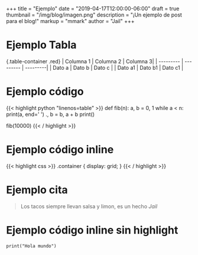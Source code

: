 +++
title = "Ejemplo"
date = "2019-04-17T12:00:00-06:00"
draft = true
thumbnail = "/img/blog/imagen.png"
description = "¡Un ejemplo de post para el blog!"
markup = "mmark"
author = "Jail"
+++

# Ejemplo Tabla


<!-- Para que una tabla tenga formato debes poner el markup = "mmark" y el {.table-container} -->

{.table-container .red}
| Columna 1 | Columna 2 | Columna 3|
| --------- | --------- | ---------|
| Dato a    | Dato b    | Dato c   |
| Dato a1   | Dato b1   | Dato c1  |


# Ejemplo código

{{< highlight python "linenos=table" >}}
def fib(n):
    a, b = 0, 1
    while a < n:
        print(a, end=' ')
        ., b = b, a + b
    print()

fib(10000)
{{< / highlight >}}


# Ejemplo código inline

{{< highlight css >}}
.container { display: grid; }
{{< / highlight >}}


# Ejemplo cita

> Los tacos siempre llevan salsa y limon, es un hecho *Jail*


# Ejemplo código inline sin highlight

`print("Hola mundo")`
